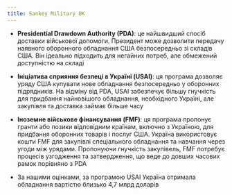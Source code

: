 ```yaml
---
title: Sankey Military UK
---
```

- **Presidential Drawdown Authority (PDA)**: це найшвидший спосіб доставки військової допомоги. Президент може дозволити передачу наявного оборонного обладнання США безпосередньо зі складів США. Він ідеально підходить для негайних потреб, але обмежений доступністю на складі

- **Ініціатива сприяння безпеці в Україні (USAI)**: ця програма дозволяє уряду США купувати нове обладнання безпосередньо у оборонних підрядників. На відміну від PDA, USAI забезпечує більшу гнучкість для придбання найновішого обладнання, необхідного Україні, але закупівля та доставка займає більше часу

- **Іноземне військове фінансування (FMF)**: ця програма пропонує гранти або позики відповідним країнам, включно з Україною, для придбання оборонних товарів і послуг США. Україна використовує кошти FMF для закупівлі спеціального обладнання та навчання через угоди між урядами. Пропонуючи гнучкість закупівель, FMF потребує процесів узгодження та затвердження, що веде до довших часових рамок порівняно з PDA

- За нашими оцінками, за програмою USAI Україна отримала обладнання вартістю близько 4,7 млрд доларів